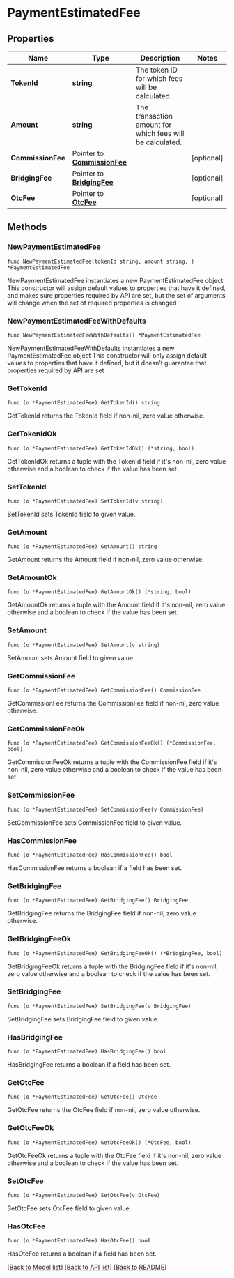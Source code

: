 # PaymentEstimatedFee

## Properties

Name | Type | Description | Notes
------------ | ------------- | ------------- | -------------
**TokenId** | **string** | The token ID for which fees will be calculated. | 
**Amount** | **string** | The transaction amount for which fees will be calculated. | 
**CommissionFee** | Pointer to [**CommissionFee**](CommissionFee.md) |  | [optional] 
**BridgingFee** | Pointer to [**BridgingFee**](BridgingFee.md) |  | [optional] 
**OtcFee** | Pointer to [**OtcFee**](OtcFee.md) |  | [optional] 

## Methods

### NewPaymentEstimatedFee

`func NewPaymentEstimatedFee(tokenId string, amount string, ) *PaymentEstimatedFee`

NewPaymentEstimatedFee instantiates a new PaymentEstimatedFee object
This constructor will assign default values to properties that have it defined,
and makes sure properties required by API are set, but the set of arguments
will change when the set of required properties is changed

### NewPaymentEstimatedFeeWithDefaults

`func NewPaymentEstimatedFeeWithDefaults() *PaymentEstimatedFee`

NewPaymentEstimatedFeeWithDefaults instantiates a new PaymentEstimatedFee object
This constructor will only assign default values to properties that have it defined,
but it doesn't guarantee that properties required by API are set

### GetTokenId

`func (o *PaymentEstimatedFee) GetTokenId() string`

GetTokenId returns the TokenId field if non-nil, zero value otherwise.

### GetTokenIdOk

`func (o *PaymentEstimatedFee) GetTokenIdOk() (*string, bool)`

GetTokenIdOk returns a tuple with the TokenId field if it's non-nil, zero value otherwise
and a boolean to check if the value has been set.

### SetTokenId

`func (o *PaymentEstimatedFee) SetTokenId(v string)`

SetTokenId sets TokenId field to given value.


### GetAmount

`func (o *PaymentEstimatedFee) GetAmount() string`

GetAmount returns the Amount field if non-nil, zero value otherwise.

### GetAmountOk

`func (o *PaymentEstimatedFee) GetAmountOk() (*string, bool)`

GetAmountOk returns a tuple with the Amount field if it's non-nil, zero value otherwise
and a boolean to check if the value has been set.

### SetAmount

`func (o *PaymentEstimatedFee) SetAmount(v string)`

SetAmount sets Amount field to given value.


### GetCommissionFee

`func (o *PaymentEstimatedFee) GetCommissionFee() CommissionFee`

GetCommissionFee returns the CommissionFee field if non-nil, zero value otherwise.

### GetCommissionFeeOk

`func (o *PaymentEstimatedFee) GetCommissionFeeOk() (*CommissionFee, bool)`

GetCommissionFeeOk returns a tuple with the CommissionFee field if it's non-nil, zero value otherwise
and a boolean to check if the value has been set.

### SetCommissionFee

`func (o *PaymentEstimatedFee) SetCommissionFee(v CommissionFee)`

SetCommissionFee sets CommissionFee field to given value.

### HasCommissionFee

`func (o *PaymentEstimatedFee) HasCommissionFee() bool`

HasCommissionFee returns a boolean if a field has been set.

### GetBridgingFee

`func (o *PaymentEstimatedFee) GetBridgingFee() BridgingFee`

GetBridgingFee returns the BridgingFee field if non-nil, zero value otherwise.

### GetBridgingFeeOk

`func (o *PaymentEstimatedFee) GetBridgingFeeOk() (*BridgingFee, bool)`

GetBridgingFeeOk returns a tuple with the BridgingFee field if it's non-nil, zero value otherwise
and a boolean to check if the value has been set.

### SetBridgingFee

`func (o *PaymentEstimatedFee) SetBridgingFee(v BridgingFee)`

SetBridgingFee sets BridgingFee field to given value.

### HasBridgingFee

`func (o *PaymentEstimatedFee) HasBridgingFee() bool`

HasBridgingFee returns a boolean if a field has been set.

### GetOtcFee

`func (o *PaymentEstimatedFee) GetOtcFee() OtcFee`

GetOtcFee returns the OtcFee field if non-nil, zero value otherwise.

### GetOtcFeeOk

`func (o *PaymentEstimatedFee) GetOtcFeeOk() (*OtcFee, bool)`

GetOtcFeeOk returns a tuple with the OtcFee field if it's non-nil, zero value otherwise
and a boolean to check if the value has been set.

### SetOtcFee

`func (o *PaymentEstimatedFee) SetOtcFee(v OtcFee)`

SetOtcFee sets OtcFee field to given value.

### HasOtcFee

`func (o *PaymentEstimatedFee) HasOtcFee() bool`

HasOtcFee returns a boolean if a field has been set.


[[Back to Model list]](../README.md#documentation-for-models) [[Back to API list]](../README.md#documentation-for-api-endpoints) [[Back to README]](../README.md)


